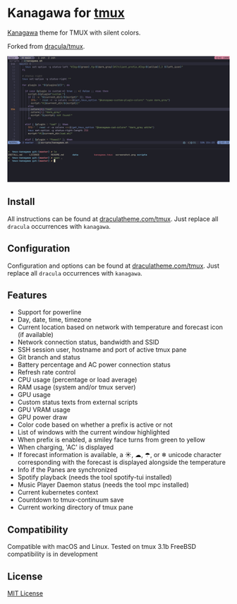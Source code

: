 # Kanagawa for [tmux](https://github.com/tmux/tmux/wiki)

[Kanagawa](https://github.com/rebelot/kanagawa.nvim/tree/master) theme for TMUX with silent colors.

Forked from [dracula/tmux](https://github.com/dracula/tmux).

![Screenshot](./screenshot.png)

## Install

All instructions can be found at [draculatheme.com/tmux](https://draculatheme.com/tmux).
Just replace all `dracula` occurrences with `kanagawa`.

## Configuration

Configuration and options can be found at [draculatheme.com/tmux](https://draculatheme.com/tmux).
Just replace all `dracula` occurrences with `kanagawa`.

## Features

- Support for powerline
- Day, date, time, timezone
- Current location based on network with temperature and forecast icon (if available)
- Network connection status, bandwidth and SSID
- SSH session user, hostname and port of active tmux pane
- Git branch and status
- Battery percentage and AC power connection status
- Refresh rate control
- CPU usage (percentage or load average)
- RAM usage (system and/or tmux server)
- GPU usage
- Custom status texts from external scripts
- GPU VRAM usage
- GPU power draw
- Color code based on whether a prefix is active or not
- List of windows with the current window highlighted
- When prefix is enabled, a smiley face turns from green to yellow
- When charging, 'AC' is displayed
- If forecast information is available, a ☀, ☁, ☂, or ❄ unicode character corresponding with the forecast is displayed alongside the temperature
- Info if the Panes are synchronized
- Spotify playback (needs the tool spotify-tui installed)
- Music Player Daemon status (needs the tool mpc installed)
- Current kubernetes context
- Countdown to tmux-continuum save
- Current working directory of tmux pane

## Compatibility

Compatible with macOS and Linux. Tested on tmux 3.1b
FreeBSD compatibility is in development

## License

[MIT License](./LICENSE)
